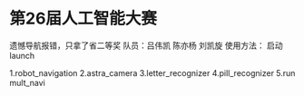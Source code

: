 # 第26届人工智能大赛
遗憾导航报错，只拿了省二等奖
队员：吕伟凯 陈亦杨 刘凯旋
使用方法： 启动launch

1.robot_navigation 2.astra_camera 3.letter_recognizer 4.pill_recognizer 5.run mult_navi

